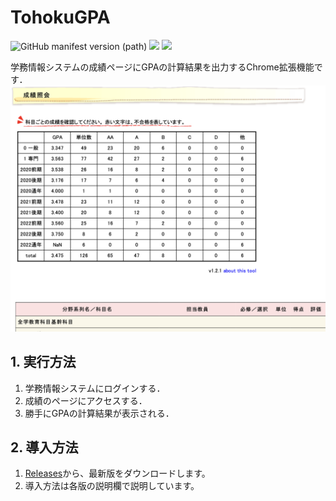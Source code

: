 # TohokuGPA
![GitHub manifest version (path)](https://img.shields.io/github/manifest-json/v/gokamoda/TohokuGPA-ChromeExtension?filename=manifest.json)
![](https://img.shields.io/badge/clones-%2B100-red)
![](https://img.shields.io/github/downloads/gokamoda/TohokuGPA-ChromeExtension/total?color=red
)

学務情報システムの成績ページにGPAの計算結果を出力するChrome拡張機能です．
![Screenshot](images/example.png)



## 1. 実行方法
1. 学務情報システムにログインする．
2. 成績のページにアクセスする．
3. 勝手にGPAの計算結果が表示される．

## 2. 導入方法
1. [Releases](https://github.com/gokamoda/TohokuGPA-ChromeExtension/releases)から、最新版をダウンロードします。
2. 導入方法は各版の説明欄で説明しています。